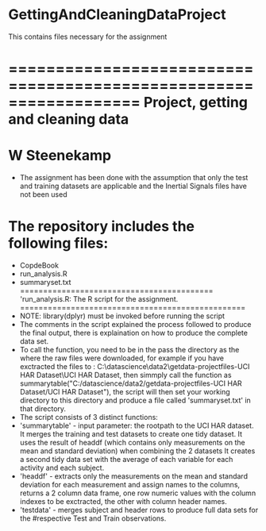 # GettingAndCleaningDataProject
This contains files necessary for the assignment

==================================================================
Project, getting and cleaning data
==================================================================
W Steenekamp
==================================================================

- The assignment has been done with the assumption that only the test and training datasets are applicable and the Inertial Signals files have not been used

The repository includes the following files:
=========================================
-  CopdeBook
-  run_analysis.R
-  summaryset.txt 
==========================================
'run_analysis.R: The R script for the assignment.
=================================================
- NOTE: library(dplyr) must be invoked before running the script 
- The comments in the script explained the process followed to produce the final output, there is explaination on how to produce the 
   complete data set.
- To call the function, you need to be in the pass the directory as the where the raw files were downloaded, for example if you have exctracted 
the files to : C:\datascience\data2\getdata-projectfiles-UCI HAR Dataset\UCI HAR Dataset, then simmply call  the function as 
summarytable("C:/datascience/data2/getdata-projectfiles-UCI HAR Dataset/UCI HAR Dataset"), the script will then set your working directory to this directory and
produce a file called 'summaryset.txt' in that directory.
- The script consists of 3 distinct functions:
- 'summarytable' - input parameter: the rootpath to the UCI HAR dataset. 
	It merges the training and test datasets to create one tidy dataset. 
	It uses the result of headdf (which contains only measurements on the mean and standard deviation) when combining the 2 datasets
	It creates a second tidy data set with the average of each variable for each activity and each subject.  
- 'headdf' - extracts only the measurements on the mean and standard deviation for each measurement and assign names to the columns,
   returns a 2 column data frame, one row numeric values with the  column indexes to be exctracted, the other with column header names.
- 'testdata' - merges subject and header rows to produce full data sets for the #respective Test and Train observations.
 
 
